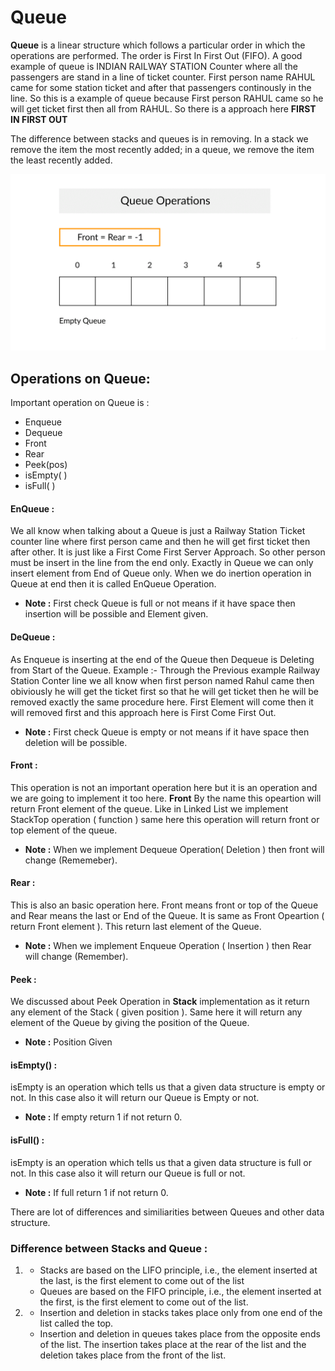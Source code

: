 # Queue

**Queue** is a linear structure which follows a particular order in which the operations are performed. The order is First In First Out (FIFO).  A good example of queue is INDIAN RAILWAY STATION Counter where all the passengers are stand in a line of ticket counter. First person name RAHUL came for some station ticket and after that passengers continously in the line. So this is a example of queue because First person RAHUL came so he will get ticket first then all from RAHUL. So there is a approach here **FIRST IN FIRST OUT**

The difference between stacks and queues is in removing. In a stack we remove the item the most recently added; in a queue, we remove the item the least recently added.

![](queue-operations.gif)

## Operations on Queue:

Important operation on Queue is : 
* Enqueue
* Dequeue
* Front
* Rear
* Peek(pos)
* isEmpty( )
* isFull( )

#### EnQueue :

We all know when talking about a Queue is just a Railway Station Ticket counter line where first person came and then he will get first ticket then after other. It is just like a First Come First Server Approach. So other person must be insert in the line from the end only. Exactly in Queue we can only insert element from End of Queue only. When we do inertion operation in Queue at end then it is called EnQueue Operation.
* **Note :** First check Queue is full or not means if it have space then insertion will be possible and Element given.

#### DeQueue :

As Enqueue is inserting at the end of the Queue then Dequeue is Deleting from Start of the Queue. Example :- Through the Previous example Railway Station Conter line we all know when first person named Rahul came then obiviously he will get the ticket first so that he will get ticket then he will be removed exactly the same procedure here. First Element will come then it will removed first and this approach here is First Come First Out.
* **Note :** First check Queue is empty or not means if it have space then deletion will be possible.

#### Front :

This operation is not an important operation here but it is an operation and we are going to implement it too here. **Front** By the name this opeartion will return Front element of the queue. Like in Linked List we implement StackTop operation ( function ) same here this operation will return front or top element of the queue.
* **Note :** When we implement Dequeue Operation( Deletion ) then front will change (Rememeber).  

#### Rear :

This is also an basic operation here. Front means front or top of the Queue and Rear means the last or End of the Queue. It is same as Front Opeartion ( return Front element ).
This return last element of the Queue.
* **Note :** When we implement Enqueue Operation ( Insertion ) then Rear will change (Remember).

#### Peek :

We discussed about Peek Operation in **Stack** implementation as it return any element of the Stack ( given position ). Same here it will return any element of the Queue by giving the position of the Queue.
* **Note :** Position Given 

#### isEmpty() :

isEmpty is an operation which tells us that a given data structure is empty or not. In this  case also it will return our Queue is Empty or not.
* **Note :** If empty return 1 if not return 0.

#### isFull() :

isEmpty is an operation which tells us that a given data structure is full or not. In this  case also it will return our Queue is full or not.
* **Note :** If full return 1 if not return 0.

There are lot of differences and similiarities between Queues and other data structure.

### Difference between Stacks and Queue :

1. * Stacks are based on the LIFO principle, i.e., the element inserted at the last, is the first element to come out of the list
   * Queues are based on the FIFO principle, i.e., the element inserted at the first, is the first element to come out of the list.

2. * Insertion and deletion in stacks takes place only from one end of the list called the top.
   * Insertion and deletion in queues takes place from the opposite ends of the list. The insertion takes place at the rear of the list and the deletion takes place from the          front of the list.

